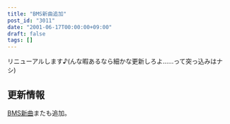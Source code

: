 ```yaml
---
title: "BMS新曲追加"
post_id: "3011"
date: "2001-06-17T00:00:00+09:00"
draft: false
tags: []
---
```



リニューアルします♪(んな暇あるなら細かな更新しろよ……って突っ込みはナシ)
## 更新情報
[BMS新曲](/tag/bms)またも追加。
